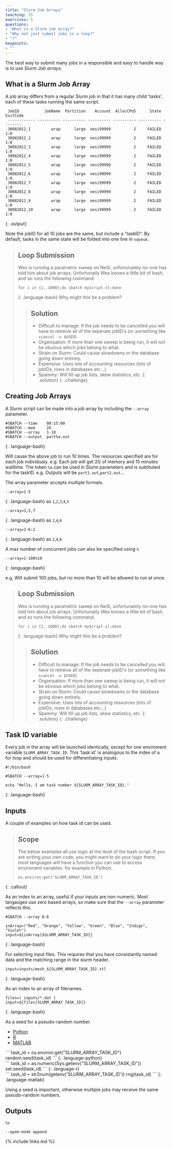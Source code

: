 ```yaml
---
title: "Slurm Job Arrays"
teaching: 15
exercises: 5
questions:
- "What is a Slurm job array?"
- "Why not just submit jobs in a loop?"
- "?"
keypoints:
- ""
---
```


The best way to submit many jobs in a responsible and easy to handle way is to use _Slurm Job arrays_.

## What is a Slurm Job Array

A job array differs from a regular Slurm job in that it has many child 'tasks', each of these tasks running the same script.

```
 JobID           JobName  Partition    Account  AllocCPUS      State ExitCode 
 ------------ ---------- ---------- ---------- ---------- ---------- -------- 
 30082012_1         wrap      large  nesi99999          2     FAILED      1:0 
 30082012_2         wrap      large  nesi99999          2     FAILED      1:0 
 30082012_3         wrap      large  nesi99999          2     FAILED      1:0 
 30082012_4         wrap      large  nesi99999          2     FAILED      1:0 
 30082012_5         wrap      large  nesi99999          2     FAILED      1:0 
 30082012_6         wrap      large  nesi99999          2     FAILED      1:0 
 30082012_7         wrap      large  nesi99999          2     FAILED      1:0 
 30082012_8         wrap      large  nesi99999          2     FAILED      1:0 
 30082012_9         wrap      large  nesi99999          2     FAILED      1:0 
 30082012_10        wrap      large  nesi99999          2     FAILED      1:0 
```
{: .output}

Note the jobID for all 10 jobs are the same, but include a "taskID".
By default, tasks in the same state will be folded into one line in `squeue`.


> ## Loop Submission
> 
> Wes is running a parametric sweep on NeSI, unfortunately no-one has told him about job arrays.
> Unfortunatly Wes knows a little bit of bash, and so runs the following command.
> ```
> for i in {1..1000};do sbatch myScript.sl;done
> ```
> {: .language-bash}
> Why might this be a problem?
> > ## Solution
> >
> > * Difficult to manage: If the job needs to be cancelled you will have to retreive all of the seperate jobID's (or something like `scancel -u $USER`)
> > * Organisation: If more than one sweep is being run, it will not be obvious which jobs belong to what.
> > * Strain on Slurm: Could cause slowdowns or the database going down entirely.
> > * Expensive: Uses lots of accounting resources (lots of jobIDs, rows in databases etc...)
> > * Spammy: Will fill up job lists, skew statistics, etc.
> {: .solution}
{: .challenge}

## Creating Job Arrays

A Slurm script can be made into a job array by including the `--array` parameter.

```
#SBATCH --time    00:15:00
#SBATCH --mem     2G
#SBATCH --array   1-10
#SBATCH --output  part%a.out
```
{: .language-bash}

Will cause the above job to run 10 times.
The resources specified are for each job individualy. e.g. Each job will get 2G of memory and 15 minutes walltime.
The token `%a` can be used in Slurm parameters and is subtituted for the taskID. e.g. Outputs will be `part1.out`,`part2.out`...

The array parameter accepts multiple formats.

```
--array=1-5
```
{: .language-bash}
as `1`,`2`,`3`,`4`,`5`

```
--array=3,5,7
```
{: .language-bash}
as `2`,`4`,`6`

```
--array=2-6:2
```
{: .language-bash}
as `2`,`4`,`6`

A max number of concurrent jobs can also be specified using `%`
```
--array=1-100%10
```
{: .language-bash}

e.g. Will submit 100 jobs, but no more than 10 will be allowed to run at once.

> ## Loop Submission
> 
> Wes is running a parametric sweep on NeSI, unfortunately no-one has told him about job arrays.
> Unfortunatly Wes knows a little bit of bash, and so runs the following command.
> ```
> for i in {1..1000};do sbatch myScript.sl;done
> ```
> {: .language-bash}
> Why might this be a problem?
> > ## Solution
> >
> > * Difficult to manage: If the job needs to be cancelled you will have to retreive all of the seperate jobID's (or something like `scancel -u $USER`)
> > * Organisation: If more than one sweep is being run, it will not be obvious which jobs belong to what.
> > * Strain on Slurm: Could cause slowdowns or the database going down entirely.
> > * Expensive: Uses lots of accounting resources (lots of jobIDs, rows in databases etc...)
> > * Spammy: Will fill up job lists, skew statistics, etc.
> {: .solution}
{: .challenge}

## Task ID variable

Every job in the array will be launched identically, except for one enviroment variable `SLURM_ARRAY_TASK_ID`. This 'task id' is analogous to the index of a for loop and should be used for differentiating inputs. 

```
#!/bin/bash

#SBATCH --array=1-5

echo "Hello, I am task number ${SLURM_ARRAY_TASK_ID}."
```
{: .language-bash}



## Inputs

A couple of examples on how task id can be used.

> ## Scope
> The below examples all use logic at the level of the bash script. 
> If you are writing your own code, you might want to do your logic there, most languages will have a function you can use to access enviroment variables. for example in Python.  
> ```
> os.environ.get('SLURM_ARRAY_TASK_ID')
> ```
{: .callout}


As an index to an array, useful if your inputs are non-numeric.
Most langauges use zero based arrays, so make sure that the `--array` parameter reflects this.

```
#SBATCH --array 0-6

inArray=("Red", "Orange", "Yellow", "Green", "Blue", "Indigo", "Violet")
input=${inArray[$SLURM_ARRAY_TASK_ID]}
```
{: .language-bash}

For selecting input files.
This requires that you have consistantly named data and the matching range in the slurm header.

```
input=inputs/mesh_${SLURM_ARRAY_TASK_ID}.stl
```
{: .language-bash}

As an index to an array of filenames. 

```
files=( inputs/*.dat )
input=${files[SLURM_ARRAY_TASK_ID]}
```
{: .language-bash}

As a seed for a pseudo-random number.

<ul class="nav nav-tabs nav-justified" role="tablist">
<li role="presentation"><a data-os="rand-python" href="#rand-python" aria-controls="rand-python" role="tab"
data-toggle="tab">Python</a></li>
<li role="presentation" class="active"><a data-os="rand-r" href="#rand-r" aria-controls="rand-r"
role="tab" data-toggle="tab">R</a></li>
<li role="presentation"><a data-os="rand-matlab" href="#rand-matlab" aria-controls="rand-matlab" role="tab"
data-toggle="tab">MATLAB</a></li>
</ul>

<div class="tab-content">
  
<article role="tabpanel" class="tab-pane" id="rand-python">
```
task_id = os.environ.get("SLURM_ARRAY_TASK_ID")
random.seed(task_id)
```
{: .language-python}
</article>
<article role="tabpanel" class="tab-pane active" id="rand-r">
```
task_id = as.numeric(Sys.getenv("SLURM_ARRAY_TASK_ID"))
set.seed(task_id)
```
{: .language-r}
</article>

<article role="tabpanel" class="tab-pane" id="rand-matlab">
```
task_id = str2num(getenv('SLURM_ARRAY_TASK_ID'))
rng(task_id)
```
{: .language-matlab}
</article>
</div>
</div>

Using a seed is important, otherwise multiple jobs may receive the same pseudo-random numbers.

## Outputs

```
%x
```

```
--opem-mode append
```

{% include links.md %}
